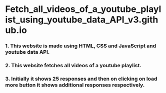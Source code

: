 # Fetch_all_videos_of_a_youtube_playlist_using_youtube_data_API_v3.github.io

### 1. This website is made using HTML, CSS and JavaScript and youtube data API.  

### 2. This website fetches all videos of a youtube playlist. 

### 3. Initially it shows 25 responses and then on clicking on load more button it shows additional responses respectively. 
